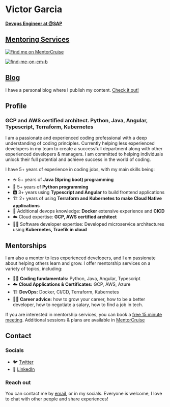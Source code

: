 # Victor Garcia

[**Devops Engineer at @SAP**](https://www.linkedin.com/in/victor-garcia-rubio/)

## [Mentoring Services](https://mentorcruise.com/mentor/victorgarcia/)

[![Find me on MentorCruise](https://cdn.mentorcruise.com/img/banner/navy-sm.svg)](https://mentorcruise.com/mentor/victorgarcia/)

[![find-me-on-cm-b](https://github.com/victorgrubio/victorgrubio/assets/45101838/04015dd9-af46-4b1f-ad31-1333c39543ee)](https://www.codementor.io/@victorgrubio?refer=badge)

## [Blog](https://victorgarciar.com)

I have a personal blog where I publish my content. [Check it out!](https://victorgarciar.com)

## Profile

### GCP and AWS certified architect. Python, Java, Angular, Typescript, Terraform, Kubernetes

I am a passionate and experienced coding professional with a deep understanding of coding principles. Currently helping less experienced developers in my team to create a successfull department along with other experienced developers & managers. I am committed to helping individuals unlock their full potential and achieve success in the world of coding.

I have 5+ years of experience in coding jobs, with my main skills being:

* ☕ 5+ years of **Java (Spring boot) programming**
* 🐍 5+ years of **Python programming**
* 🅰️ 3+ years using **Typescript and Angular** to build frontend applications
* 🏗️ 2+ years of using **Terraform and Kubernetes to make Cloud Native applications**
* 🐳 Additional devops knowledge: **Docker** extensive experience and **CICD**
* ☁️ Cloud expertise: **GCP, AWS certified architect**
* 👨‍🏫 Software developer expertise: Developed microservice architectures using **Kubernetes, Traefik in cloud**

## Mentorships

I am also a mentor to less experienced developers, and I am passionate about helping others learn and grow. I offer mentorship services on a variety of topics, including:

* 👨‍🏫 **Coding fundamentals:** Python, Java, Angular, Typescript
* ☁️ **Cloud Applications & Certificates:** GCP, AWS, Azure
* 🏗️ **DevOps:** Docker, CI/CD, Terraform, Kubernetes
* 👨‍💻 **Career advice:** how to grow your career, how to be a better developer, how to negotiate a salary, how to find a job in tech.

If you are interested in mentorship services, you can book a [free 15 minute meeting](https://cal.mentorcruise.com/victorgarcia/15-minutes). Additional sessions & plans are available in [MentorCruise](https://mentorcruise.com/mentor/victorgarcia/)

## Contact
###  Socials

* 🐦 [Twitter](https://twitter.com/VictorGarciaDev)
* 💼 [LinkedIn](https://www.linkedin.com/in/victor-garcia-rubio/)

### Reach out

You can contact me by [email](mailto:victorgrubiodl@gmail.com), or in my socials. Everyone is welcome, I love to chat with other people and share experiences!

